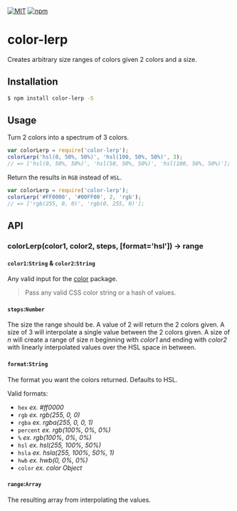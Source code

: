[![MIT](https://img.shields.io/npm/l/color-lerp.svg?style=flat-square)](http://opensource.org/licenses/MIT)
[![npm](https://img.shields.io/npm/v/color-lerp.svg?style=flat-square)](https://www.npmjs.com/package/color-lerp)

# color-lerp

Creates arbitrary size ranges of colors given 2 colors and a size.

## Installation

```bash
$ npm install color-lerp -S
```

## Usage

Turn 2 colors into a spectrum of 3 colors.

```js
var colorLerp = require('color-lerp');
colorLerp('hsl(0, 50%, 50%)', 'hsl(100, 50%, 50%)', 3);
// => ['hsl(0, 50%, 50%)', 'hsl(50, 50%, 50%)', 'hsl(100, 50%, 50%)'];
```

Return the results in `RGB` instead of `HSL`.
```js
var colorLerp = require('color-lerp');
colorLerp('#FF0000', '#00FF00', 2, 'rgb');
// => ['rgb(255, 0, 0)', 'rgb(0, 255, 0)'];
```

## API

### colorLerp(color1, color2, steps, [format='hsl']) → range

#### `color1`:`String` & `color2`:`String`

Any valid input for the [color](https://www.npmjs.com/package/color) package.
> Pass any valid CSS color string or a hash of values.

#### `steps`:`Number`

The size the range should be.
A value of 2 will return the 2 colors given.
A size of 3 will interpolate a single value between the 2 colors given.
A size of *n* will create a range of size *n*
	beginning with *color1* and ending with *color2*
	with linearly interpolated values over the HSL space in between.

#### `format`:`String`

The format you want the colors returned.
Defaults to HSL.

Valid formats:
* `hex` *ex. #ff0000*
* `rgb` *ex. rgb(255, 0, 0)*
* `rgba` *ex. rgba(255, 0, 0, 1)*
* `percent` *ex. rgb(100%, 0%, 0%)*
* `%` *ex. rgb(100%, 0%, 0%)*
* `hsl` *ex. hsl(255, 100%, 50%)*
* `hsla` *ex. hsla(255, 100%, 50%, 1)*
* `hwb` *ex. hwb(0, 0%, 0%)*
* `color` *ex. color Object*

#### `range`:`Array`

The resulting array from interpolating the values.
